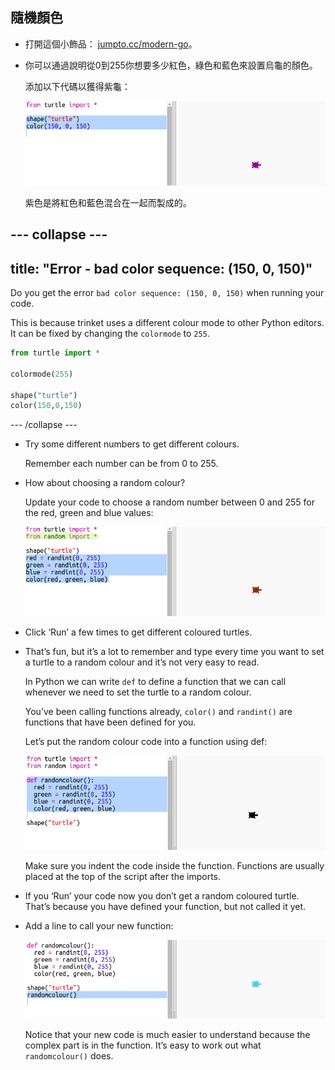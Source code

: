 ## 隨機顏色

+ 打開這個小飾品： <a href="http://jumpto.cc/modern-go" target="_blank">jumpto.cc/modern-go</a>。

+ 你可以通過說明從0到255你想要多少紅色，綠色和藍色來設置烏龜的顏色。
    
    添加以下代碼以獲得紫龜：
    
    ![截圖](images/modern-purple.png)
    
    紫色是將紅色和藍色混合在一起而製成的。

## \--- collapse \---

## title: "Error - bad color sequence: (150, 0, 150)"

Do you get the error `bad color sequence: (150, 0, 150)` when running your code.

This is because trinket uses a different colour mode to other Python editors. It can be fixed by changing the `colormode` to `255`.

```python
from turtle import *

colormode(255)

shape("turtle")
color(150,0,150)
```

\--- /collapse \---

+ Try some different numbers to get different colours.
    
    Remember each number can be from 0 to 255.

+ How about choosing a random colour?
    
    Update your code to choose a random number between 0 and 255 for the red, green and blue values:
    
    ![screenshot](images/modern-random-colour.png)

+ Click ‘Run’ a few times to get different coloured turtles.

+ That’s fun, but it’s a lot to remember and type every time you want to set a turtle to a random colour and it’s not very easy to read.
    
    In Python we can write `def` to define a function that we can call whenever we need to set the turtle to a random colour.
    
    You’ve been calling functions already, `color()` and `randint()` are functions that have been defined for you.
    
    Let’s put the random colour code into a function using def:
    
    ![screenshot](images/modern-colour-function.png)
    
    Make sure you indent the code inside the function. Functions are usually placed at the top of the script after the imports.

+ If you ‘Run’ your code now you don’t get a random coloured turtle. That’s because you have defined your function, but not called it yet.

+ Add a line to call your new function:
    
    ![screenshot](images/modern-call-colour.png)
    
    Notice that your new code is much easier to understand because the complex part is in the function. It’s easy to work out what `randomcolour()` does.